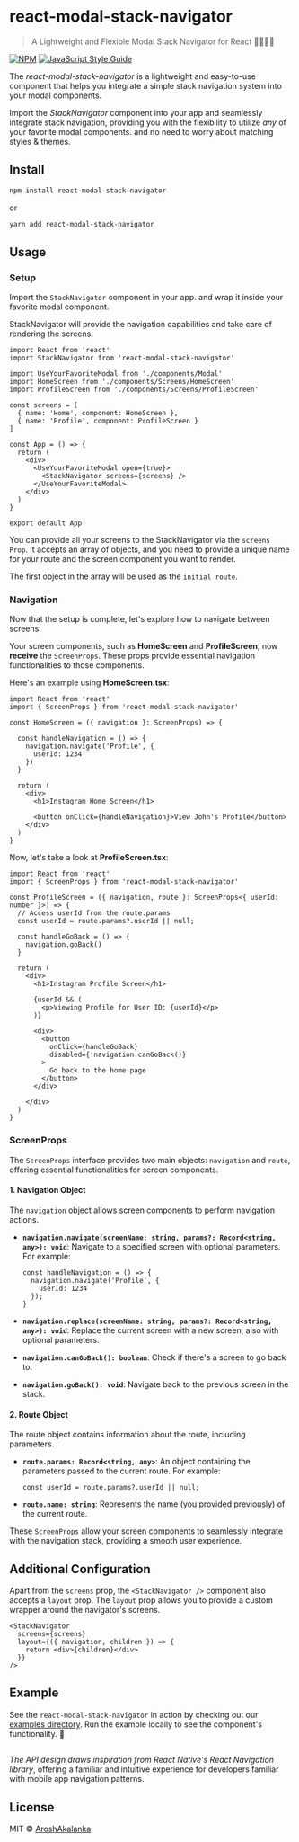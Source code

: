 # react-modal-stack-navigator

> A Lightweight and Flexible Modal Stack Navigator for React 👩🏻‍💻🚀

[![NPM](https://img.shields.io/npm/v/react-modal-stack-navigator.svg)](https://www.npmjs.com/package/react-modal-stack-navigator) [![JavaScript Style Guide](https://img.shields.io/badge/code_style-standard-brightgreen.svg)](https://standardjs.com)


The *react-modal-stack-navigator* is a lightweight and easy-to-use component that helps you integrate a simple stack navigation system into your modal components.

Import the *StackNavigator* component into your app and seamlessly integrate stack navigation, providing you with the flexibility to utilize *any* of your favorite modal components. and no need to worry about matching styles & themes.


## Install

```bash
npm install react-modal-stack-navigator
```

or

```bash
yarn add react-modal-stack-navigator
```

## Usage

### Setup

Import the `StackNavigator` component in your app. and wrap it inside your favorite modal component.

StackNavigator will provide the navigation capabilities and take care of rendering the screens. 

```tsx
import React from 'react'
import StackNavigator from 'react-modal-stack-navigator'

import UseYourFavoriteModal from './components/Modal'
import HomeScreen from './components/Screens/HomeScreen'
import ProfileScreen from './components/Screens/ProfileScreen'

const screens = [
  { name: 'Home', component: HomeScreen },
  { name: 'Profile', component: ProfileScreen }
]

const App = () => {
  return (
    <div>
      <UseYourFavoriteModal open={true}>
        <StackNavigator screens={screens} />
      </UseYourFavoriteModal>
    </div>
  )
}

export default App

```

You can provide all your screens to the StackNavigator via the `screens Prop`.
It accepts an array of objects, and you need to provide a unique name for your route and the screen component you want to render.

The first object in the array will be used as the `initial route`.

### Navigation

Now that the setup is complete, let's explore how to navigate between screens.

Your screen components, such as **HomeScreen** and **ProfileScreen**, now **receive** the `ScreenProps`. These props provide essential navigation functionalities to those components.

Here's an example using **HomeScreen.tsx**:

```tsx
import React from 'react'
import { ScreenProps } from 'react-modal-stack-navigator'

const HomeScreen = ({ navigation }: ScreenProps) => {

  const handleNavigation = () => {
    navigation.navigate('Profile', {
      userId: 1234
    })
  }

  return (
    <div>
      <h1>Instagram Home Screen</h1>

      <button onClick={handleNavigation}>View John's Profile</button>
    </div>
  )
}

```

Now, let's take a look at **ProfileScreen.tsx**:

```tsx
import React from 'react'
import { ScreenProps } from 'react-modal-stack-navigator'

const ProfileScreen = ({ navigation, route }: ScreenProps<{ userId: number }>) => {
  // Access userId from the route.params
  const userId = route.params?.userId || null;

  const handleGoBack = () => {
    navigation.goBack()
  }

  return (
    <div>
      <h1>Instagram Profile Screen</h1>

      {userId && (
        <p>Viewing Profile for User ID: {userId}</p>
      )}

      <div>
        <button
          onClick={handleGoBack}
          disabled={!navigation.canGoBack()}
        >
          Go back to the home page
        </button>
      </div>

    </div>
  )
}
```

### ScreenProps

The `ScreenProps` interface provides two main objects: `navigation` and `route`, offering essential functionalities for screen components.

#### 1. Navigation Object
The `navigation` object allows screen components to perform navigation actions.

- **`navigation.navigate(screenName: string, params?: Record<string, any>): void`**: Navigate to a specified screen with optional parameters. For example:

  ```tsx
  const handleNavigation = () => {
    navigation.navigate('Profile', {
      userId: 1234
    });
  }
  ```

- **`navigation.replace(screenName: string, params?: Record<string, any>): void`**: Replace the current screen with a new screen, also with optional parameters.

- **`navigation.canGoBack(): boolean`**: Check if there's a screen to go back to.

- **`navigation.goBack(): void`**: Navigate back to the previous screen in the stack.


#### 2. Route Object
The route object contains information about the route, including parameters.

- **`route.params: Record<string, any>`**: An object containing the parameters passed to the current route. For example:

  ```tsx
  const userId = route.params?.userId || null;
  ```

- **`route.name: string`**: Represents the name (you provided previously) of the current route.


These `ScreenProps` allow your screen components to seamlessly integrate with the navigation stack, providing a smooth user experience.

## Additional Configuration

Apart from the `screens` prop, the `<StackNavigator />` component also accepts a `layout` prop. The `layout` prop allows you to provide a custom wrapper around the navigator's screens.

```tsx
<StackNavigator
  screens={screens}
  layout={({ navigation, children }) => {
    return <div>{children}</div>
  }}
/>
```

## Example

See the `react-modal-stack-navigator` in action by checking out our [examples directory](https://github.com/AroshAkalanka/react-modal-stack-navigator/tree/main/example). Run the example locally to see the component's functionality. 🚀


##
*The API design draws inspiration from React Native's React Navigation library*, offering a familiar and intuitive experience for developers familiar with mobile app navigation patterns.

## License

MIT © [AroshAkalanka](https://github.com/AroshAkalanka)
